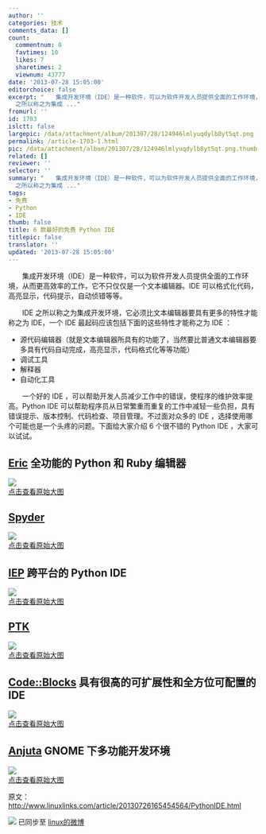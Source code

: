 ```yaml
---
author: ''
categories: 技术
comments_data: []
count:
  commentnum: 0
  favtimes: 10
  likes: 7
  sharetimes: 2
  viewnum: 43777
date: '2013-07-28 15:05:00'
editorchoice: false
excerpt: "　　集成开发环境（IDE）是一种软件，可以为软件开发人员提供全面的工作环境，从而更高效率的工作，它不只仅仅是一个文本编辑器。IDE 可以格式化代码，高亮显示，代码提示，自动侦错等等。\r\n　　IDE
  之所以称之为集成 ..."
fromurl: ''
id: 1703
islctt: false
largepic: /data/attachment/album/201307/28/124946lmlyuqdylb8yt5qt.png
permalink: /article-1703-1.html
pic: /data/attachment/album/201307/28/124946lmlyuqdylb8yt5qt.png.thumb.jpg
related: []
reviewer: ''
selector: ''
summary: "　　集成开发环境（IDE）是一种软件，可以为软件开发人员提供全面的工作环境，从而更高效率的工作，它不只仅仅是一个文本编辑器。IDE 可以格式化代码，高亮显示，代码提示，自动侦错等等。\r\n　　IDE
  之所以称之为集成 ..."
tags:
- 免费
- Python
- IDE
thumb: false
title: 6 款最好的免费 Python IDE
titlepic: false
translator: ''
updated: '2013-07-28 15:05:00'
---
```


　　集成开发环境（IDE）是一种软件，可以为软件开发人员提供全面的工作环境，从而更高效率的工作，它不只仅仅是一个文本编辑器。IDE 可以格式化代码，高亮显示，代码提示，自动侦错等等。


　　IDE 之所以称之为集成开发环境，它必须比文本编辑器要具有更多的特性才能称之为 IDE，一个 IDE 最起码应该包括下面的这些特性才能称之为 IDE ：


* 源代码编辑器（就是文本编辑器所具有的功能了，当然要比普通文本编辑器要多具有代码自动完成，高亮显示，代码格式化等等功能）
* 调试工具
* 解释器
* 自动化工具


　　一个好的 IDE ，可以帮助开发人员减少工作中的错误，使程序的维护效率提高。Python IDE 可以帮助程序员从日常繁重而重复的工作中减轻一些负担，具有错误提示、版本控制、代码检查、项目管理。不过面对众多的 IDE ，选择使用哪个可能也是一个头疼的问题。下面给大家介绍 6 个很不错的 Python IDE ，大家可以试试。


**[Eric](http://eric-ide.python-projects.org/) 全功能的 Python 和 Ruby 编辑器**
-----------------------------------------------------------------------


[![](/data/attachment/album/201307/28/124946lmlyuqdylb8yt5qt.png)  
点击查看原始大图](https://img.linux.net.cn/data/attachment/album/201307/28/124946lmlyuqdylb8yt5qt.png)


**[Spyder](http://code.google.com/p/spyderlib/)**
-------------------------------------------------


[![](/data/attachment/album/201307/28/125109rfmjhrbamm6rz2fo.png)  
点击查看原始大图](https://img.linux.net.cn/data/attachment/album/201307/28/125109rfmjhrbamm6rz2fo.png)


**[IEP](http://www.iep-project.org/) 跨平台的 Python IDE**
------------------------------------------------------


[![](/data/attachment/album/201307/28/125232qn5vd42oxdnpvpdn.png)  
点击查看原始大图](https://img.linux.net.cn/data/attachment/album/201307/28/125232qn5vd42oxdnpvpdn.png)


**[PTK](http://pythontoolkit.sourceforge.net/)**
------------------------------------------------


[![](/data/attachment/album/201307/28/125325622hglx29gndqnl2.png)  
点击查看原始大图](https://img.linux.net.cn/data/attachment/album/201307/28/125325622hglx29gndqnl2.png)


**[Code::Blocks](http://www.codeblocks.org/) 具有很高的可扩展性和全方位可配置的 IDE**
--------------------------------------------------------------------


[![](/data/attachment/album/201307/28/125439hfl0jjfgnk9e1111.png)  
点击查看原始大图](https://img.linux.net.cn/data/attachment/album/201307/28/125439hfl0jjfgnk9e1111.png)


**[Anjuta](http://www.anjuta.org/) GNOME 下多功能开发环境**
---------------------------------------------------


[![](/data/attachment/album/201307/28/125523v9ivlfpg44vizv1g.png)  
点击查看原始大图](https://img.linux.net.cn/data/attachment/album/201307/28/125523v9ivlfpg44vizv1g.png)


原文：<http://www.linuxlinks.com/article/20130726165454564/PythonIDE.html>


![](https://img.linux.net.cn/xwb/images/bgimg/icon_logo.png) 已同步至 [linux的微博](http://weibo.com/1772191555)